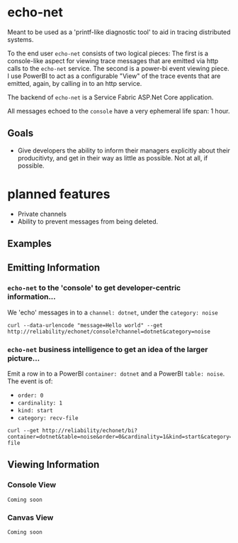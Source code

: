 # echo-net
Meant to be used as a 'printf-like diagnostic tool' to aid in tracing distributed systems.

To the end user `echo-net` consists of two logical pieces: The first is a console-like aspect for viewing trace messages that are emitted via http calls to the `echo-net` service. The second is a power-bi event viewing piece. I use PowerBI to act as a configurable "View" of the trace events that are emitted, again, by calling in to an http service. 

The backend of `echo-net` is a Service Fabric ASP.Net Core application.

All messages echoed to the `console` have a very ephemeral life span: 1 hour. 

## Goals
- Give developers the ability to inform their managers explicitly about their producitivty, and get in their way as little as possible. Not at all, if possible.
 
# planned features
- Private channels
- Ability to prevent messages from being deleted.

## Examples
## Emitting Information
### `echo-net` to the 'console' to get developer-centric information...
We 'echo' messages in to a `channel: dotnet`, under the `category: noise`

```
curl --data-urlencode "message=Hello world" --get http://reliability/echonet/console?channel=dotnet&category=noise
```

### `echo-net` business intelligence to get an idea of the larger picture...

Emit a row in to a PowerBI `container: dotnet` and a PowerBI `table: noise`.
The event is of:
- `order: 0` 
- `cardinality: 1`
- `kind: start`
- `category: recv-file`
```
curl --get http://reliability/echonet/bi?container=dotnet&table=noise&order=0&cardinality=1&kind=start&category=recv-file
```
## Viewing Information
### Console View
`Coming soon`
### Canvas View
`Coming soon`



